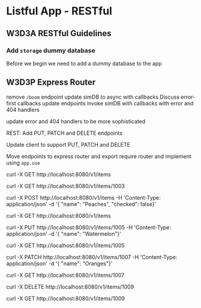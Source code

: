 Listful App - RESTful
============================

W3D3A RESTful Guidelines
------------------------

### Add `storage` dummy database
Before we begin we need to add a dummy database to the app

W3D3P Express Router
--------------------





remove `/boom` endpoint
update simDB to async with callbacks
Discuss error-first callbacks
update endpoints invoke simDB with callbacks with error and 404 handlers

update error and 404 handlers to be more sophisticated

REST: Add PUT, PATCH and DELETE endpoints

Update client to support PUT, PATCH and DELETE

Move endpoints to express router and export
require router and implement using `app.use`


curl -X GET http://localhost:8080/v1/items


curl -X GET http://localhost:8080/v1/items/1003



curl -X POST http://localhost:8080/v1/items -H 'Content-Type: application/json' -d '{
"name": "Peaches", "checked": false}'

curl -X GET http://localhost:8080/v1/items



curl -X PUT http://localhost:8080/v1/items/1005 -H 'Content-Type: application/json' -d '{
"name": "Watermelon"}'

curl -X GET http://localhost:8080/v1/items/1005




curl -X PATCH http://localhost:8080/v1/items/1007 -H 'Content-Type: application/json' -d '{
"name": "Oranges"}'

curl -X GET http://localhost:8080/v1/items/1007




curl -X DELETE http://localhost:8080/v1/items/1009

curl -X GET http://localhost:8080/v1/items/1009